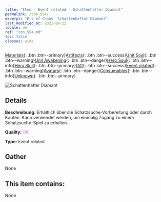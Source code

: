 ```yaml
---
title: "Item - Event related - Schattenhafter Diamant"
permalink: /con_554/
excerpt: "Era of Chaos  Schattenhafter Diamant"
last_modified_at: 2021-06-22
locale: de
ref: "con_554.md"
toc: false
classes: wide
---
```

 [Materials](/ItemsDE/){: .btn .btn--primary}[Artifacts](/ItemsDE/Artifacts/){: .btn .btn--success}[Unit Soul](/ItemsDE/UnitSoul/){: .btn .btn--warning}[Unit Awakening](/ItemsDE/UnitAwakening/){: .btn .btn--danger}[Hero Soul](/ItemsDE/HeroSoul/){: .btn .btn--info}[Hero Skill](/ItemsDE/HeroSkill/){: .btn .btn--primary}[Gift](/ItemsDE/Gift/){: .btn .btn--success}[Event related](/ItemsDE/Events/){: .btn .btn--warning}[Avatars](/ItemsDE/Avatars/){: .btn .btn--danger}[Consumables](/ItemsDE/Consumables/){: .btn .btn--info}[Unknown](/ItemsDE/Unknown/){: .btn .btn--primary}

 ![Schattenhafter Diamant](/images/t/i_10040.png)

## Details
 **Beschreibung:** Erhältlich über die Schatzsuche-Vorbereitung oder durch Kaufen. Kann verwendet werden, um einmalig Zugang zu einem Schatzsuche-Spiel zu erhalten.

 **Quality:** <span style="color: #DA70D6">OK</span>

 **Type:** Event related

## Gather

  None

## This item contains:

  None


